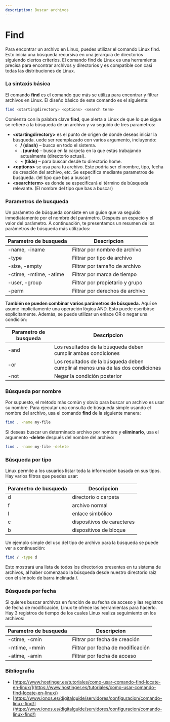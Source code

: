 ```yaml
---
description: Buscar archivos
---
```


# Find

Para encontrar un archivo en Linux, puedes utilizar el comando Linux find. Esto inicia una búsqueda recursiva en una jerarquía de directorios siguiendo ciertos criterios. El comando find de Linux es una herramienta precisa para encontrar archivos y directorios y es compatible con casi todas las distribuciones de Linux.

### La sintaxis básica <a href="#h-la-sintaxis-b-sica" id="h-la-sintaxis-b-sica"></a>

El comando **find** es el comando que más se utiliza para encontrar y filtrar archivos en Linux. El diseño básico de este comando es el siguiente:

```bash
find <startingdirectory> <options> <search term>
```

Comienza con la palabra clave **find**, que alerta a Linux de que lo que sigue se refiere a la búsqueda de un archivo y va seguido de tres parametros:

* **\<startingdirectory>** es el punto de origen de donde deseas iniciar la búsqueda. uede ser reemplazado con varios argumento, incluyendo:
  * **/ (slash)** – busca en todo el sistema.
  * **. (punto)** – busca en la carpeta en la que estás trabajando actualmente (directorio actual).
  * **\~ (tilde)** – para buscar desde tu directorio home.
* **\<options>** se usa para tu archivo. Este podría ser el nombre, tipo, fecha de creación del archivo, etc. Se especifica mediante parametros de busqueda. (lel tipo que bas a buscar)
* **\<searchterm>** es donde se especificará el término de búsqueda relevante. (El nombre del tipo que bas a buscar)

### Parametros de busqueda

Un parámetro de búsqueda consiste en un guion que va seguido inmediatamente por el nombre del parámetro. Después un espacio y el valor del parámetro. A continuación, te presentamos un resumen de los parámetros de búsqueda más utilizados:

| Parametro de busqueda  | Descripcion                     |
| ---------------------- | ------------------------------- |
| -name, -iname          | Filtrar por nombre de archivo   |
| -type                  | Filtrar por tipo de archivo     |
| -size, -empty          | Filtrar por tamaño de archivo   |
| -ctime, -mtime, -atime | Filtrar por marca de tiempo     |
| -user, -group          | Filtrar por propietario y grupo |
| -perm                  | Filtrar por derechos de archivo |

**También se pueden combinar varios parámetros de búsqueda.** Aquí se asume implícitamente una operación lógica AND. Esto puede escribirse explícitamente. Además, se puede utilizar un enlace OR o negar una condición:

| Parametro de busqueda | Descripcion                                                                     |
| --------------------- | ------------------------------------------------------------------------------- |
| -and                  | Los resultados de la búsqueda deben cumplir ambas condiciones                   |
| -or                   | Los resultados de la búsqueda deben cumplir al menos una de las dos condiciones |
| -not                  | Negar la condición posterior                                                    |

### Búsqueda por nombre <a href="#h-b-squeda-por-nombre" id="h-b-squeda-por-nombre"></a>

Por supuesto, el método más común y obvio para buscar un archivo es usar su nombre. Para ejecutar una consulta de búsqueda simple usando el nombre del archivo, usa el comando **find** de la siguiente manera:

```bash
find . -name my-file
```

Si deseas buscar un determinado archivo por nombre y **eliminarlo**, usa el argumento **-delete** después del nombre del archivo:

```bash
find . -name my-file -delete
```

### Búsqueda por tipo <a href="#h-b-squeda-por-tipo" id="h-b-squeda-por-tipo"></a>

Linux permite a los usuarios listar toda la información basada en sus tipos. Hay varios filtros que puedes usar:

| Parametro de busqueda | Descripcion                |
| --------------------- | -------------------------- |
| d                     | directorio o carpeta       |
| f                     | archivo normal             |
| l                     | enlace simbólico           |
| c                     | dispositivos de caracteres |
| b                     | dispositivos de bloque     |

Un ejemplo simple del uso del tipo de archivo para la búsqueda se puede ver a continuación:

```bash
find / -type d
```

Esto mostrará una lista de todos los directorios presentes en tu sistema de archivos, al haber comenzado la búsqueda desde nuestro directorio raíz con el símbolo de barra inclinada /.

### Búsqueda por fecha <a href="#h-b-squeda-por-fecha" id="h-b-squeda-por-fecha"></a>

Si quieres buscar archivos en función de su fecha de acceso y las registros de fecha de modificación, Linux te ofrece las herramientas para hacerlo. Hay 3 registros de tiempo de los cuales Linux realiza seguimiento en los archivos:

| Parametro de busqueda | Descripcion                       |
| --------------------- | --------------------------------- |
| -ctime, -cmin         | Filtrar por fecha de creación     |
| -mtime, -mmin         | Filtrar por fecha de modificación |
| -atime, -amin         | Filtrar por fecha de acceso       |





### Bibliografia

* [https://www.hostinger.es/tutoriales/como-usar-comando-find-locate-en-linux/](https://www.hostinger.es/tutoriales/como-usar-comando-find-locate-en-linux/)
* [https://www.ionos.es/digitalguide/servidores/configuracion/comando-linux-find/](https://www.ionos.es/digitalguide/servidores/configuracion/comando-linux-find/)
